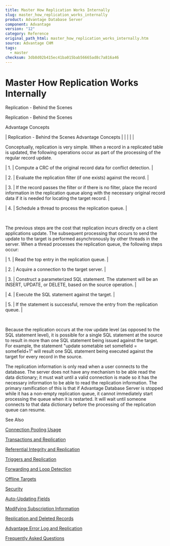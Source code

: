 ```yaml
---
title: Master How Replication Works Internally
slug: master_how_replication_works_internally
product: Advantage Database Server
component: Advantage
version: "12"
category: Reference
original_path_html: master_how_replication_works_internally.htm
source: Advantage CHM
tags:
  - master
checksum: 3db8d02b415ec41ba015bab56665ad8c7a816a46
---
```


# Master How Replication Works Internally

Replication - Behind the Scenes

Replication - Behind the Scenes

Advantage Concepts

| Replication - Behind the Scenes  Advantage Concepts |  |  |  |  |

Conceptually, replication is very simple. When a record in a replicated table is updated, the following operations occur as part of the processing of the regular record update.

| 1. | Compute a CRC of the original record data for conflict detection. |

| 2. | Evaluate the replication filter (if one exists) against the record. |

| 3. | If the record passes the filter or if there is no filter, place the record information in the replication queue along with the necessary original record data if it is needed for locating the target record. |

| 4. | Schedule a thread to process the replication queue. |

 

The previous steps are the cost that replication incurs directly on a client applications update. The subsequent processing that occurs to send the update to the target is performed asynchronously by other threads in the server. When a thread processes the replication queue, the following steps occur:

| 1. | Read the top entry in the replication queue. |

| 2. | Acquire a connection to the target server. |

| 3. | Construct a parameterized SQL statement. The statement will be an INSERT, UPDATE, or DELETE, based on the source operation. |

| 4. | Execute the SQL statement against the target. |

| 5. | If the statement is successful, remove the entry from the replication queue. |

 

Because the replication occurs at the row update level (as opposed to the SQL statement level), it is possible for a single SQL statement at the source to result in more than one SQL statement being issued against the target. For example, the statement "update sometable set somefield = somefield+1" will result one SQL statement being executed against the target for every record in the source.

The replication information is only read when a user connects to the database. The server does not have any mechanism to be able read the data dictionary; it must wait until a valid connection is made so it has the necessary information to be able to read the replication information. The primary ramification of this is that if Advantage Database Server is stopped while it has a non-empty replication queue, it cannot immediately start processing the queue when it is restarted. It will wait until someone connects to that data dictionary before the processing of the replication queue can resume.

See Also

[Connection Pooling Usage](master_connection_pooling_usage_replication.md)

[Transactions and Replication](master_transactions_replication.md)

[Referential Integrity and Replication](master_referential_integrity_and_replication.md)

[Triggers and Replication](master_triggers_and_replication.md)

[Forwarding and Loop Detection](master_forwarding_and_loop_detection_replication.md)

[Offline Targets](master_offline_targets_replication.md)

[Security](master_security.md)

[Auto-Updating Fields](master_auto_updating_fields_replication.md)

[Modifying Subscription Information](master_modifying_subscription_information.md)

[Replication and Deleted Records](master_replication_and_deleted_records.md)

[Advantage Error Log and Replication](master_advantage_error_log_and_replication.md)

[Frequently Asked Questions](master_frequently_asked_questions_replication.md)
